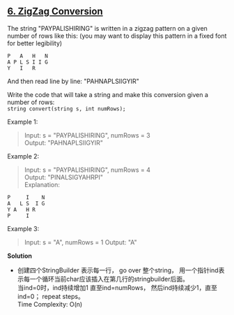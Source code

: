 ## [6. ZigZag Conversion](https://leetcode-cn.com/problems/zigzag-conversion/)  

The string "PAYPALISHIRING" is written in a zigzag pattern on a given number of rows like this: (you may want to display this pattern in a fixed font for better legibility)

``` 
P   A   H   N
A P L S I I G
Y   I   R  
```
And then read line by line: "PAHNAPLSIIGYIR"

Write the code that will take a string and make this conversion given a number of rows:  
```string convert(string s, int numRows);```


Example 1:
>Input: s = "PAYPALISHIRING", numRows = 3  
Output: "PAHNAPLSIIGYIR"  

Example 2:
>Input: s = "PAYPALISHIRING", numRows = 4  
Output: "PINALSIGYAHRPI"  
Explanation:  
```
P     I    N  
A   L S  I G  
Y A   H R
P     I
```
Example 3:
>Input: s = "A", numRows = 1
Output: "A"

**Solution**
* 创建四个StringBuilder 表示每一行， go over 整个string， 用一个指针ind表示每一个循环当前char应该插入在第几行的stringbuilder后面。  
  当ind=0时，ind持续增加1 直至ind=numRows， 然后ind持续减少1，直至ind=0； repeat steps。  
  Time Complexity: O(n)